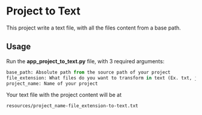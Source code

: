 # Project to Text

This project write a text file, with all the files content from a base path.


## Usage

Run the **app_project_to_text.py** file, with 3 required arguments:

```python
base_path: Absolute path from the source path of your project 
file_extension: What files do you want to transform in text (Ex. txt, java, py)
project_name: Name of your project
```
Your text file with the project content will be at
```bash
resources/project_name-file_extension-to-text.txt